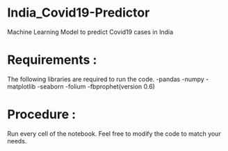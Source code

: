 # India_Covid19-Predictor
 Machine Learning Model to predict Covid19 cases in India


# Requirements :
 The following libraries are required to run the code.
 -pandas 
 -numpy
 -matplotlib
 -seaborn
 -folium
 -fbprophet(version 0.6)
 
 # Procedure :
 Run every cell of the notebook. Feel free to modify the code to match your needs.

